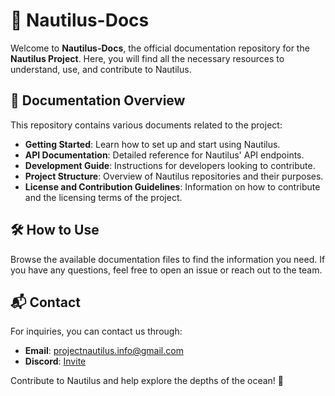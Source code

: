 # 📖 Nautilus-Docs

Welcome to **Nautilus-Docs**, the official documentation repository for the **Nautilus Project**. Here, you will find all the necessary resources to understand, use, and contribute to Nautilus.

## 📂 Documentation Overview

This repository contains various documents related to the project:
- **Getting Started**: Learn how to set up and start using Nautilus.
- **API Documentation**: Detailed reference for Nautilus' API endpoints.
- **Development Guide**: Instructions for developers looking to contribute.
- **Project Structure**: Overview of Nautilus repositories and their purposes.
- **License and Contribution Guidelines**: Information on how to contribute and the licensing terms of the project.

## 🛠 How to Use
Browse the available documentation files to find the information you need. If you have any questions, feel free to open an issue or reach out to the team.

## 📬 Contact
For inquiries, you can contact us through:
- **Email**: projectnautilus.info@gmail.com
- **Discord**: [Invite](https://discord.gg/8VV6mFrZUE)

Contribute to Nautilus and help explore the depths of the ocean! 🌊

